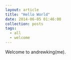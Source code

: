 ```yaml
---
layout: article
title: "Hello World"
date: 2014-06-05 01:46:00
collection: posts
tags:
  - all
  - welcome
---
```


Welcome to andrewking(me).
